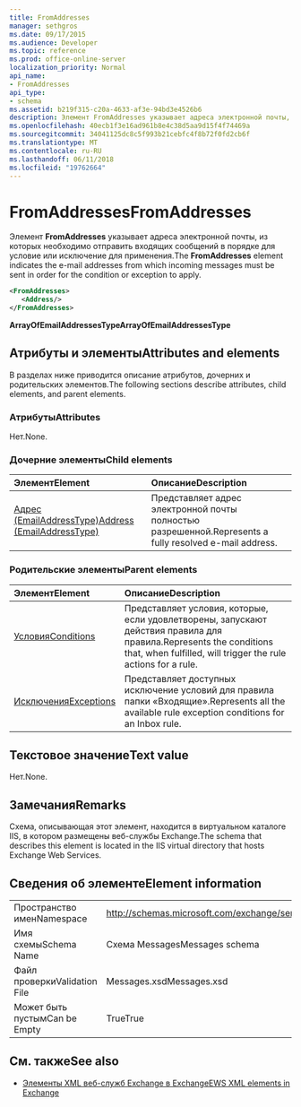 ```yaml
---
title: FromAddresses
manager: sethgros
ms.date: 09/17/2015
ms.audience: Developer
ms.topic: reference
ms.prod: office-online-server
localization_priority: Normal
api_name:
- FromAddresses
api_type:
- schema
ms.assetid: b219f315-c20a-4633-af3e-94bd3e4526b6
description: Элемент FromAddresses указывает адреса электронной почты, из которых необходимо отправить входящих сообщений в порядке для условие или исключение для применения.
ms.openlocfilehash: 40ecb1f3e16ad961b8e4c38d5aa9d15f4f74469a
ms.sourcegitcommit: 34041125dc8c5f993b21cebfc4f8b72f0fd2cb6f
ms.translationtype: MT
ms.contentlocale: ru-RU
ms.lasthandoff: 06/11/2018
ms.locfileid: "19762664"
---
```

# <a name="fromaddresses"></a><span data-ttu-id="81c62-103">FromAddresses</span><span class="sxs-lookup"><span data-stu-id="81c62-103">FromAddresses</span></span>

<span data-ttu-id="81c62-104">Элемент **FromAddresses** указывает адреса электронной почты, из которых необходимо отправить входящих сообщений в порядке для условие или исключение для применения.</span><span class="sxs-lookup"><span data-stu-id="81c62-104">The **FromAddresses** element indicates the e-mail addresses from which incoming messages must be sent in order for the condition or exception to apply.</span></span> 
  
```XML
<FromAddresses>
   <Address/>
</FromAddresses>
```

 <span data-ttu-id="81c62-105">**ArrayOfEmailAddressesType**</span><span class="sxs-lookup"><span data-stu-id="81c62-105">**ArrayOfEmailAddressesType**</span></span>
## <a name="attributes-and-elements"></a><span data-ttu-id="81c62-106">Атрибуты и элементы</span><span class="sxs-lookup"><span data-stu-id="81c62-106">Attributes and elements</span></span>

<span data-ttu-id="81c62-107">В разделах ниже приводится описание атрибутов, дочерних и родительских элементов.</span><span class="sxs-lookup"><span data-stu-id="81c62-107">The following sections describe attributes, child elements, and parent elements.</span></span>
  
### <a name="attributes"></a><span data-ttu-id="81c62-108">Атрибуты</span><span class="sxs-lookup"><span data-stu-id="81c62-108">Attributes</span></span>

<span data-ttu-id="81c62-109">Нет.</span><span class="sxs-lookup"><span data-stu-id="81c62-109">None.</span></span>
  
### <a name="child-elements"></a><span data-ttu-id="81c62-110">Дочерние элементы</span><span class="sxs-lookup"><span data-stu-id="81c62-110">Child elements</span></span>

|<span data-ttu-id="81c62-111">**Элемент**</span><span class="sxs-lookup"><span data-stu-id="81c62-111">**Element**</span></span>|<span data-ttu-id="81c62-112">**Описание**</span><span class="sxs-lookup"><span data-stu-id="81c62-112">**Description**</span></span>|
|:-----|:-----|
|[<span data-ttu-id="81c62-113">Адрес (EmailAddressType)</span><span class="sxs-lookup"><span data-stu-id="81c62-113">Address (EmailAddressType)</span></span>](address-emailaddresstype.md) <br/> |<span data-ttu-id="81c62-114">Представляет адрес электронной почты полностью разрешенной.</span><span class="sxs-lookup"><span data-stu-id="81c62-114">Represents a fully resolved e-mail address.</span></span>  <br/> |
   
### <a name="parent-elements"></a><span data-ttu-id="81c62-115">Родительские элементы</span><span class="sxs-lookup"><span data-stu-id="81c62-115">Parent elements</span></span>

|<span data-ttu-id="81c62-116">**Элемент**</span><span class="sxs-lookup"><span data-stu-id="81c62-116">**Element**</span></span>|<span data-ttu-id="81c62-117">**Описание**</span><span class="sxs-lookup"><span data-stu-id="81c62-117">**Description**</span></span>|
|:-----|:-----|
|[<span data-ttu-id="81c62-118">Условия</span><span class="sxs-lookup"><span data-stu-id="81c62-118">Conditions</span></span>](conditions.md) <br/> |<span data-ttu-id="81c62-119">Представляет условия, которые, если удовлетворены, запускают действия правила для правила.</span><span class="sxs-lookup"><span data-stu-id="81c62-119">Represents the conditions that, when fulfilled, will trigger the rule actions for a rule.</span></span>  <br/> |
|[<span data-ttu-id="81c62-120">Исключения</span><span class="sxs-lookup"><span data-stu-id="81c62-120">Exceptions</span></span>](exceptions.md) <br/> |<span data-ttu-id="81c62-121">Представляет доступных исключение условий для правила папки «Входящие».</span><span class="sxs-lookup"><span data-stu-id="81c62-121">Represents all the available rule exception conditions for an Inbox rule.</span></span>  <br/> |
   
## <a name="text-value"></a><span data-ttu-id="81c62-122">Текстовое значение</span><span class="sxs-lookup"><span data-stu-id="81c62-122">Text value</span></span>

<span data-ttu-id="81c62-123">Нет.</span><span class="sxs-lookup"><span data-stu-id="81c62-123">None.</span></span>
  
## <a name="remarks"></a><span data-ttu-id="81c62-124">Замечания</span><span class="sxs-lookup"><span data-stu-id="81c62-124">Remarks</span></span>

<span data-ttu-id="81c62-125">Схема, описывающая этот элемент, находится в виртуальном каталоге IIS, в котором размещены веб-службы Exchange.</span><span class="sxs-lookup"><span data-stu-id="81c62-125">The schema that describes this element is located in the IIS virtual directory that hosts Exchange Web Services.</span></span>
  
## <a name="element-information"></a><span data-ttu-id="81c62-126">Сведения об элементе</span><span class="sxs-lookup"><span data-stu-id="81c62-126">Element information</span></span>

|||
|:-----|:-----|
|<span data-ttu-id="81c62-127">Пространство имен</span><span class="sxs-lookup"><span data-stu-id="81c62-127">Namespace</span></span>  <br/> |http://schemas.microsoft.com/exchange/services/2006/messages  <br/> |
|<span data-ttu-id="81c62-128">Имя схемы</span><span class="sxs-lookup"><span data-stu-id="81c62-128">Schema Name</span></span>  <br/> |<span data-ttu-id="81c62-129">Схема Messages</span><span class="sxs-lookup"><span data-stu-id="81c62-129">Messages schema</span></span>  <br/> |
|<span data-ttu-id="81c62-130">Файл проверки</span><span class="sxs-lookup"><span data-stu-id="81c62-130">Validation File</span></span>  <br/> |<span data-ttu-id="81c62-131">Messages.xsd</span><span class="sxs-lookup"><span data-stu-id="81c62-131">Messages.xsd</span></span>  <br/> |
|<span data-ttu-id="81c62-132">Может быть пустым</span><span class="sxs-lookup"><span data-stu-id="81c62-132">Can be Empty</span></span>  <br/> |<span data-ttu-id="81c62-133">True</span><span class="sxs-lookup"><span data-stu-id="81c62-133">True</span></span>  <br/> |
   
## <a name="see-also"></a><span data-ttu-id="81c62-134">См. также</span><span class="sxs-lookup"><span data-stu-id="81c62-134">See also</span></span>



- [<span data-ttu-id="81c62-135">Элементы XML веб-служб Exchange в Exchange</span><span class="sxs-lookup"><span data-stu-id="81c62-135">EWS XML elements in Exchange</span></span>](ews-xml-elements-in-exchange.md)

